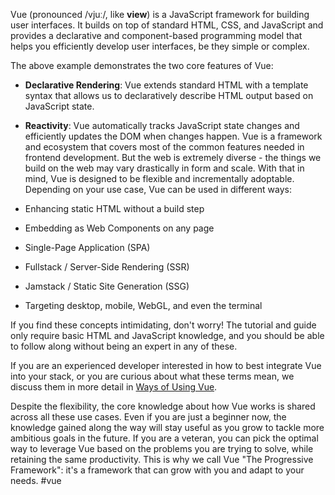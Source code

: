 Vue (pronounced /vjuː/, like **view**) is a JavaScript framework for building user interfaces. It builds on top of standard HTML, CSS, and JavaScript and provides a declarative and component-based programming model that helps you efficiently develop user interfaces, be they simple or complex.

The above example demonstrates the two core features of Vue:

- **Declarative Rendering**: Vue extends standard HTML with a template syntax that allows us to declaratively describe HTML output based on JavaScript state.
- **Reactivity**: Vue automatically tracks JavaScript state changes and efficiently updates the DOM when changes happen.
Vue is a framework and ecosystem that covers most of the common features needed in frontend development. But the web is extremely diverse - the things we build on the web may vary drastically in form and scale. With that in mind, Vue is designed to be flexible and incrementally adoptable. Depending on your use case, Vue can be used in different ways:

- Enhancing static HTML without a build step
- Embedding as Web Components on any page
- Single-Page Application (SPA)
- Fullstack / Server-Side Rendering (SSR)
- Jamstack / Static Site Generation (SSG)
- Targeting desktop, mobile, WebGL, and even the terminal

If you find these concepts intimidating, don't worry! The tutorial and guide only require basic HTML and JavaScript knowledge, and you should be able to follow along without being an expert in any of these.

If you are an experienced developer interested in how to best integrate Vue into your stack, or you are curious about what these terms mean, we discuss them in more detail in [Ways of Using Vue](https://vuejs.org/guide/extras/ways-of-using-vue.html).

Despite the flexibility, the core knowledge about how Vue works is shared across all these use cases. Even if you are just a beginner now, the knowledge gained along the way will stay useful as you grow to tackle more ambitious goals in the future. If you are a veteran, you can pick the optimal way to leverage Vue based on the problems you are trying to solve, while retaining the same productivity. This is why we call Vue "The Progressive Framework": it's a framework that can grow with you and adapt to your needs.
#vue
